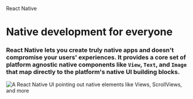 React Native

Native development for everyone
===============================

### React Native lets you create truly native apps and doesn't compromise your users' experiences. It provides a core set of platform agnostic native components like `View`, `Text`, and `Image` that map directly to the platform's native UI building blocks.

![A React Native UI pointing out native elements like Views, ScrollViews, and more](/img/homepage/dissection.png)